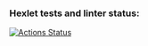 ### Hexlet tests and linter status:
[![Actions Status](https://github.com/SabitovIgor/data-analytics-project-100/actions/workflows/hexlet-check.yml/badge.svg)](https://github.com/SabitovIgor/data-analytics-project-100/actions)